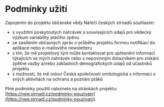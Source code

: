 # Podmínky užití

Zapojením do projektu občanské vědy Nářečí českých strnadů souhlasím:
- s využitím poskytnutých nahrávek a souvisejících údajů pro vědecký výzkum variability ptačího zpěvu
- se zasíláním občasných zpráv o průběhu projektu formou notifikací do aplikace nebo e-mailového newsletteru
- s tím, že mě projektový tým může kontaktovat pro upřesnění informací týkajících se mých nahrávek nebo s nepovinným dotazníkem pro získání zpětné vazby a/nebo základních demografických údajů od účastníků projektu 
- s možností, že mě osloví Česká společnosti ornitologická s informaci o svých aktivitách na ochranu a poznání ptáků

Plné podmínky použití naleznete na stránkách projektu: [https://new.strnadi.cz/podminky-pouzivani](https://new.strnadi.cz/podminky-pouzivani).
